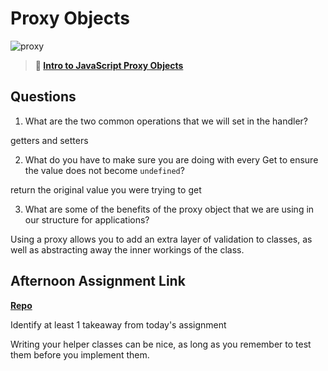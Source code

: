 # Proxy Objects

![proxy](https://bcw.blob.core.windows.net/public/img/journals/5120113092091727)

> **📖 [Intro to JavaScript Proxy Objects](https://codeworksacademy.com/fs-student-guide/resources/wk3/03-Proxies)**

## Questions

1. What are the two common operations that we will set in the handler?

getters and setters

2. What do you have to make sure you are doing with every Get to ensure the value does not become `undefined`?

return the original value you were trying to get

3. What are some of the benefits of the proxy object that we are using in our structure for applications?

Using a proxy allows you to add an extra layer of validation to classes, as well as abstracting away the inner workings of the class.

## Afternoon Assignment Link

**[Repo](https://github.com/JWagstaff-Leon/codeworks_gregslist)**

Identify at least 1 takeaway from today's assignment

Writing your helper classes can be nice, as long as you remember to test them before you implement them.